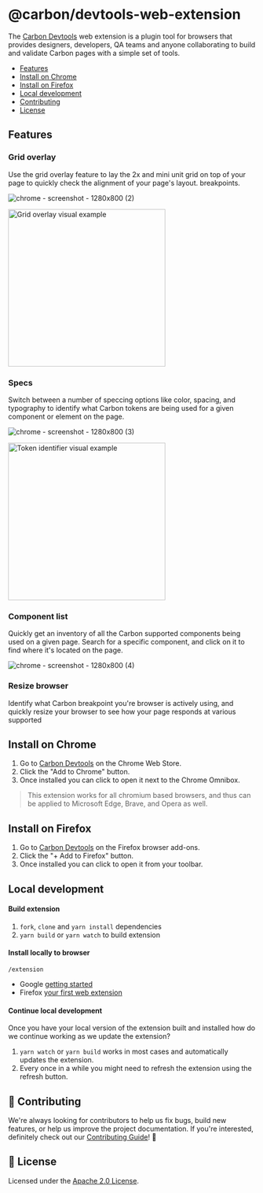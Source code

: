 # @carbon/devtools-web-extension

The [Carbon Devtools](http://ibm.biz/carbon-devtools) web extension is a plugin
tool for browsers that provides designers, developers, QA teams and anyone
collaborating to build and validate Carbon pages with a simple set of tools.

- [Features](#features)
- [Install on Chrome](#chrome-web-store)
- [Install on Firefox](#firefox-browser-add-ons)
- [Local development](#local-development)
- [Contributing](#-contributing)
- [License](#-license)

## Features

### Grid overlay

Use the grid overlay feature to lay the 2x and mini unit grid on top of your
page to quickly check the alignment of your page's layout.
breakpoints.

![chrome - screenshot - 1280x800  (2)](https://user-images.githubusercontent.com/3793636/135755372-1682626a-cf4f-45f9-a709-860ee7dce417.png)

<a href="https://user-images.githubusercontent.com/3793636/135755378-d1b232bc-5894-457b-bc3f-2850934ed906.png" target="_blank"><img src="https://user-images.githubusercontent.com/3793636/135755378-d1b232bc-5894-457b-bc3f-2850934ed906.png" alt="Grid overlay visual example" width="320px" /></a>


### Specs

Switch between a number of speccing options like color, spacing, and typography
to identify what Carbon tokens are being used for a given component or element
on the page.

![chrome - screenshot - 1280x800  (3)](https://user-images.githubusercontent.com/3793636/135755431-36f3a2af-be58-464d-9c57-e8f3d70986fa.png)

<a href="https://user-images.githubusercontent.com/3793636/135755428-6e90d04c-2c63-45b7-8b97-4e978f0a03d4.png" target="_blank"><img src="https://user-images.githubusercontent.com/3793636/135755428-6e90d04c-2c63-45b7-8b97-4e978f0a03d4.png" alt="Token identifier visual example" width="320px" /></a>


### Component list

Quickly get an inventory of all the Carbon supported components being used on a
given page. Search for a specific component, and click on it to find where it's
located on the page.

![chrome - screenshot - 1280x800  (4)](https://user-images.githubusercontent.com/3793636/135755438-817709eb-3cc5-47c7-b45d-a4cb7e12cff2.png)

### Resize browser

Identify what Carbon breakpoint you're browser is actively using, and quickly
resize your browser to see how your page responds at various supported

## Install on Chrome

1. Go to [Carbon Devtools](http://ibm.biz/carbon-devtools-chrome) on the Chrome
   Web Store.
2. Click the "Add to Chrome" button.
3. Once installed you can click to open it next to the Chrome Omnibox.

> This extension works for all chromium based browsers, and thus can be applied
> to Microsoft Edge, Brave, and Opera as well.

## Install on Firefox

1. Go to [Carbon Devtools](http://ibm.biz/carbon-devtools-firefox) on the
   Firefox browser add-ons.
2. Click the "+ Add to Firefox" button.
3. Once installed you can click to open it from your toolbar.

## Local development

#### Build extension

1. `fork`, `clone` and `yarn install` dependencies
2. `yarn build` or `yarn watch` to build extension

#### Install locally to browser

`/extension`

- Google
  [getting started](https://developer.chrome.com/extensions/getstarted#manifest)
- Firefox
  [your first web extension](https://developer.mozilla.org/en-US/docs/Mozilla/Add-ons/WebExtensions/Your_first_WebExtension#Trying_it_out)

#### Continue local development

Once you have your local version of the extension built and installed how do we
continue working as we update the extension?

1. `yarn watch` or `yarn build` works in most cases and automatically updates
   the extension.
2. Every once in a while you might need to refresh the extension using the
   refresh button.

## 🙌 Contributing

We're always looking for contributors to help us fix bugs, build new features,
or help us improve the project documentation. If you're interested, definitely
check out our [Contributing Guide](/.github/CONTRIBUTING.md)! 👀

## 📝 License

Licensed under the [Apache 2.0 License](/LICENSE).
